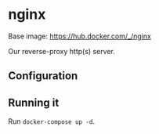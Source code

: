 # nginx

Base image: https://hub.docker.com/_/nginx

Our reverse-proxy http(s) server.



## Configuration


## Running it

Run `docker-compose up -d`.
